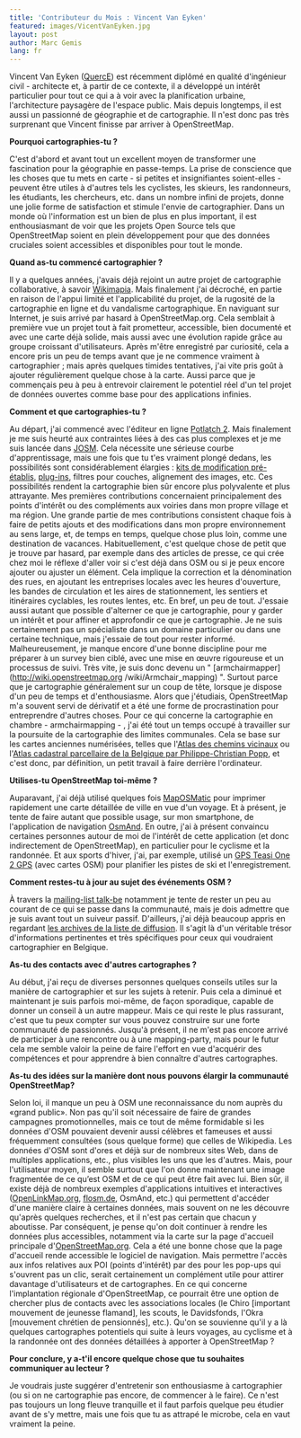 ```yaml
---
title: 'Contributeur du Mois : Vincent Van Eyken'
featured: images/VicentVanEyken.jpg
layout: post
author: Marc Gemis
lang: fr
---
```


Vincent Van Eyken ([QuercE](http://www.openstreetmap.org/user/QuercE)) est récemment diplômé en qualité d'ingénieur civil - architecte et, à partir de ce contexte, il a développé un intérêt particulier pour tout ce qui a à voir avec la planification urbaine, l'architecture paysagère de l'espace public. Mais depuis longtemps, il est aussi un passionné de géographie et de cartographie. Il n'est donc pas très surprenant que Vincent finisse par arriver à OpenStreetMap.

**Pourquoi cartographies-tu ?**

C'est d'abord et avant tout un excellent moyen de transformer une fascination pour la géographie en passe-temps. La prise de conscience que les choses que tu mets en carte - si petites et insignifiantes soient-elles - peuvent être utiles à d'autres tels les cyclistes, les skieurs, les randonneurs, les étudiants, les chercheurs, etc. dans un nombre infini de projets, donne une jolie forme de satisfaction et stimule l'envie de cartographier. Dans un monde où l'information est un bien de plus en plus important, il est enthousiasmant de voir que les projets Open Source tels que OpenStreetMap soient en plein développement pour que des données cruciales soient accessibles et disponibles pour tout le monde.

**Quand as-tu commencé cartographier ?**

Il y a quelques années, j'avais déjà rejoint un autre projet de cartographie collaborative, à savoir [Wikimapia](http://wikimapia.org/). Mais finalement j'ai décroché, en partie en raison de l'appui limité et l'applicabilité du projet, de la rugosité de la cartographie en ligne et du vandalisme cartographique. En naviguant sur Internet, je suis arrivé par hasard à OpenStreetMap.org. Cela semblait à première vue un projet tout à fait prometteur, accessible, bien documenté et avec une carte déjà solide, mais aussi avec une évolution rapide grâce au groupe croissant d'utilisateurs.
Après m'être enregistré par curiosité, cela a encore pris un peu de temps avant que je ne commence vraiment à cartographier ; mais après quelques timides tentatives, j'ai vite pris goût à ajouter régulièrement quelque chose à la carte. Aussi parce que je commençais peu à peu à entrevoir clairement le potentiel réel d'un tel projet de données ouvertes comme base pour des applications infinies.

**Comment et que cartographies-tu ?**

Au départ, j'ai commencé avec l'éditeur en ligne [Potlatch 2](http://wiki.openstreetmap.org/wiki/Potlatch_2). Mais finalement je me suis heurté aux contraintes liées à des cas plus complexes et je me suis lancée dans [JOSM](http://wiki.openstreetmap.org/wiki/JOSM). Cela nécessite une sérieuse courbe d'apprentissage, mais une fois que tu t'es vraiment plongé dedans, les possibilités sont considérablement élargies : [kits de modification pré-établis](https://josm.openstreetmap.de/wiki/Presets), [plug-ins](https://josm.openstreetmap.de/wiki/Plugins), filtres pour couches, alignement des images, etc. Ces possibilités rendent la cartographie bien sûr encore plus polyvalente et plus attrayante.
Mes premières contributions concernaient principalement des points d'intérêt ou des compléments aux voiries dans mon propre village et ma région. Une grande partie de mes contributions consistent chaque fois à faire de petits ajouts et des modifications dans mon propre environnement au sens large, et, de temps en temps, quelque chose plus loin, comme une destination de vacances. Habituellement, c'est quelque chose de petit que je trouve par hasard, par exemple dans des articles de presse, ce qui crée chez moi le réflexe d'aller voir si c'est déjà dans OSM ou si je peux encore ajouter ou ajuster un élément. Cela implique la correction et la dénomination des rues, en ajoutant les entreprises locales avec les heures d'ouverture, les bandes de circulation et les aires de stationnement, les sentiers et itinéraires cyclables, les routes lentes, etc. En bref, un peu de tout. J'essaie aussi autant que possible d'alterner ce que je cartographie, pour y garder un intérêt et pour affiner et approfondir ce que je cartographie. Je ne suis certainement pas un spécialiste dans un domaine particulier ou dans une certaine technique, mais j'essaie de tout pour rester informé.
Malheureusement, je manque encore d'une bonne discipline pour me préparer à un survey bien ciblé, avec une mise en œuvre rigoureuse et un processus de suivi. Très vite, je suis donc devenu un " [armchairmapper](http://wiki.openstreetmap.org /wiki/Armchair_mapping) ". Surtout parce que je cartographie généralement sur un coup de tête, lorsque je dispose d'un peu de temps et d'enthousiasme. Alors que j'étudiais, OpenStreetMap m'a souvent servi de dérivatif et a été une forme de procrastination pour entreprendre d'autres choses.
Pour ce qui concerne la cartographie en chambre - armchairmapping - , j'ai été tout un temps occupé à travailler sur la poursuite de la cartographie des limites communales. Cela se base sur les cartes anciennes numérisées, telles que l'[Atlas des chemins vicinaux](https://nl.wikipedia.org/wiki/Atlas_der_Buurtwegen) ou l'[Atlas cadastral parcellaire de la Belgique par Philippe-Christian Popp](https://nl.wikipedia.org/wiki/Popp-kaarten), et c'est donc, par définition, un petit travail à faire derrière l'ordinateur.

**Utilises-tu OpenStreetMap toi-même ?**

Auparavant, j'ai déjà utilisé quelques fois [MapOSMatic](http://wiki.openstreetmap.org/wiki/MapOSMatic) pour imprimer rapidement une carte détaillée de ville en vue d'un voyage. Et à présent, je tente de faire autant que possible usage, sur mon smartphone, de l'application de navigation [OsmAnd](http://wiki.openstreetmap.org/wiki/OsmAnd). En outre, j'ai à présent convaincu certaines personnes autour de moi de l'intérêt de cette application (et donc indirectement de OpenStreetMap), en particulier pour le cyclisme et la randonnée. Et aux sports d'hiver, j'ai, par exemple, utilisé un [GPS Teasi One 2 GPS](http://www.teasi.eu/en/teasi-one/) (avec cartes OSM) pour planifier les pistes de ski et l'enregistrement.

**Comment restes-tu à jour au sujet des événements OSM ?**

À travers la [mailing-list talk-be](https://lists.openstreetmap.org/listinfo/talk-be) notamment je tente de rester un peu au courant de ce qui se passe dans la communauté, mais je dois admettre que je suis avant tout un suiveur passif. D'ailleurs, j'ai déjà beaucoup appris en regardant [les archives de la liste de diffusion](https://lists.openstreetmap.org/pipermail/talk-be/). Il s'agit là d'un véritable trésor d'informations pertinentes et très spécifiques pour ceux qui voudraient cartographier en Belgique.

**As-tu des contacts avec d'autres cartographes ?**

Au début, j'ai reçu de diverses personnes quelques conseils utiles sur la manière de cartographier et sur les sujets à retenir. Puis cela a diminué et maintenant je suis parfois moi-même, de façon sporadique, capable de donner un conseil à un autre mappeur. Mais ce qui reste le plus rassurant, c'est que tu peux compter sur vous pouvez construire sur une forte communauté de passionnés.
Jusqu'à présent, il ne m'est pas encore arrivé de participer à une rencontre ou à une mapping-party, mais pour le futur cela me semble valoir la peine de faire l'effort en vue d'acquérir des compétences et pour apprendre à bien connaître d'autres  cartographes.
 
**As-tu des idées sur la manière dont nous pouvons élargir la communauté OpenStreetMap?**

Selon loi, il manque un peu à OSM une reconnaissance du nom auprès du «grand public». Non pas qu'il soit nécessaire de faire de grandes campagnes promotionnelles, mais ce tout de même formidable si les données d'OSM pouvaient devenir aussi célèbres et fameuses et aussi fréquemment consultées (sous quelque forme) que celles de Wikipedia.
Les données d'OSM sont d'ores et déjà sur de nombreux sites Web, dans de multiples applications, etc., plus visibles les uns que les d'autres. Mais, pour l'utilisateur moyen, il semble surtout que l'on donne maintenant une image fragmentée de ce qu’est OSM et de ce qui peut être fait avec lui. Bien sûr, il existe déjà de nombreux exemples d'applications intuitives et interactives ([OpenLinkMap.org](http://wiki.openstreetmap.org/wiki/OpenLinkMap), [flosm.de](http://wiki.openstreetmap.org/wiki/Flosm), OsmAnd, etc.) qui permettent d'accéder d'une manière claire à certaines données, mais souvent on ne les découvre qu'après quelques recherches, et il n'est pas certain que chacun y aboutisse.
Par conséquent, je pense qu'on doit continuer à rendre les données plus accessibles, notamment via la carte sur la page d'accueil principale d'[OpenStreetMap.org](http://www.openstreetmap.org/). Cela a été une bonne chose que la page d'accueil rende accessible le logiciel de navigation. Mais permettre l'accès aux infos relatives aux POI (points d'intérêt) par des pour les pop-ups qui s'ouvrent pas un clic, serait certainement un complément utile pour attirer davantage d'utilisateurs et de cartographes.
En ce qui concerne l'implantation régionale d'OpenStreetMap, ce pourrait être une option de chercher plus de contacts avec les associations locales (le Chiro [important mouvement de jeunesse flamand], les scouts, le Davidsfonds, l'Okra [mouvement chrétien de pensionnés], etc.). Qu'on se souvienne qu'il y a là quelques cartographes potentiels qui suite à leurs voyages, au cyclisme et à la randonnée ont des données détaillées à apporter à OpenStreetMap ?
 
**Pour conclure, y a-t'il encore quelque chose que tu souhaites communiquer au lecteur ?**

Je voudrais juste suggérer d'entretenir son enthousiasme à cartographier (ou si on ne cartographie pas encore, de commencer à le faire). Ce n'est pas toujours un long fleuve tranquille et il faut parfois quelque peu étudier avant de s'y mettre, mais une fois que tu as attrapé le microbe, cela en vaut vraiment la peine.
